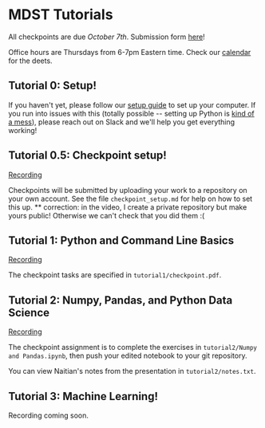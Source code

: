# MDST Tutorials

All checkpoints are due *October 7th*. Submission form [here](https://forms.gle/Yb3Pz5S1cGs6TsXS8)!

Office hours are Thursdays from 6-7pm Eastern time. Check our
[calendar](https://mdst.club/agenda) for the deets.

## Tutorial 0: Setup!

If you haven't yet, please follow our [setup guide](https://docs.google.com/document/d/1G4emSlhYOpDq091cmu9UH3FxWXxvPzNao9PsMdXWmu8/edit#)
to set up your computer.  If you run into issues with this (totally possible --
setting up Python is [kind of a mess](https://xkcd.com/1987/)), please reach out
on Slack and we'll help you get everything working!

## Tutorial 0.5: Checkpoint setup!

[Recording](https://drive.google.com/file/d/1zf6RZSQ0y5zTI7bTOm25r7TGlSBspZ2Y/view?usp=sharing)

Checkpoints will be submitted by uploading your work to a repository on your own account. See the file `checkpoint_setup.md` for help on how to set this up.
** correction: in the video, I create a private repository but make yours public! Otherwise we can't check that you did them :(

## Tutorial 1: Python and Command Line Basics

[Recording](https://umich.zoom.us/rec/share/NYc2GqrsstcEDprQlll9LzvWhlwj_xrBPvSDJsPQ_jzG31OHXiCLnmgZLT99eANt.A0tWD7qcO6U1rx9W)

The checkpoint tasks are specified in `tutorial1/checkpoint.pdf`.

## Tutorial 2: Numpy, Pandas, and Python Data Science

[Recording](https://umich.zoom.us/rec/play/MpyuhjOgd93dnyf66uDyRRR1si6DOahu4E8WBIra6WMnssJ3u3XclfkI7F-g8GZ5coSfI6bQ6KdDEIKp.GzPQE-NV1AlnKynb?continueMode=true)

The checkpoint assignment is to complete the exercises in `tutorial2/Numpy and
Pandas.ipynb`, then push your edited notebook to your git repository.

You can view Naitian's notes from the presentation in `tutorial2/notes.txt`.

## Tutorial 3: Machine Learning!

Recording coming soon.
